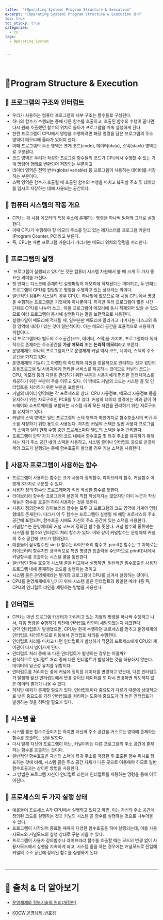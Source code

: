```yaml
---
title:  "[Operating System] Program Structure & Execution"
excerpt: "[Operating System] Program Structure & Execution 정리"
toc: true
toc_sticky: true
categories:
  - cs
tags:
  - Operating System


---
```


<br>

# 📝Program Structure & Execution

## 📌 프로그램의 구조와 인터럽트 

- 우리가 사용하는 컴퓨터 프로그램의 내부 구조는 함수들로 구성된다.
- 하나의 함수가 수행되는 중에 다른 함수를 호출하고, 호출된 함수의 수행이 끝나면 다시 원래 호출했던 함수의 위치로 돌아가 프로그램을 계속 실행하게 된다. 
- 한편 프로그램이 CPU에서 명령을 수행하려면 해당 명령을 담은 프로그램의 주소 영역이 메모리에 올라가 있어야 한다.
- 이때 프로그램의 주소 영역은 크게 코드(code), 데이터(data), 스택(stack) 영역으로 구분된다.
- 코드 영역은 우리가 작성한 프로그램 함수들의 코드가 CPU에서 수행할 수 있는 기계 명령어 형태로 변환되어 저장되는 부분이고
- 데이터 영역은 전역 변수(global variable) 등 프로그램이 사용하는 데이터를 저장하는 부분이다.
- 스택 영역은 함수가 호출될 때 호출된 함수의 수행을 마치고 복귀할 주소 및 데이터를 임시로 저장하는 데에 사용되는 공간이다. 

## 📌 컴퓨터 시스템의 작동 개요

- CPU는 매 시점 메모리의 특정 주소에 존재하는 명령을 하나씩 읽어와 그대로 실행한다.
- 이때 CPU가 수행해야 할 메모리 주소를 담고 있는 레지스터를 프로그램 카운터(Program Counter, PC)라고 부른다. 
- 즉, CPU는 매번 프로그램 카운터가 가리키는 메모리 위치의 명령을 처리한다.

##  📌 프로그램의 실행

- '프로그램이 실행되고 있다'는 것은 컴퓨터 시스템 차원에서 볼 때 크게 두 가지 중요한 의미를 가진다.
- 첫 번째는 디스크에 존재하던 실행파일이 메모리에 적재된다는 의미히고, 두 번째는 프로그램이 CPU를 할당받고 명령을 수행하고 있는 상태라는 의미다.
- 일반적인 컴퓨터 시스템의 경우 CPU는 하나밖에 없으므로 매 시점 CPU에서 명령을 수행하는 프로그램은 기껏해야 하나뿐이다. 하지만 여러 프로그램이 짧은 시간 단위로 CPU를 나누어 쓰고 , 이들 프로그램이 메모리에 동시 적재되어 있을 수 있으므로 여러 프로그램이 동시에 실행된다는 말을 보편적으로 사용한다.
- 실행파일이 메모리에 적재될 때, 일부분만 메모리에 올라가고 나머지는 디스크의 특정 영역에 내려가 있는 것이 일반적이다. 이는 메모리 공간을 효율적으로 사용하기 위함이다.
- 각 프로그램마다 별도의 주소공간(코드, 데이터, 스택)을 가지며, 프로그램마다 독자적으로 존재하는 주소공간을 **가상 메모리** 또는 **논리적 메모리**라고 부른다.
- 운영체제도 하나의 프로그램이므로 운영체제 커널 역시 코드, 데이터, 스택의 주소 공간을 가지고 있다. 
- 운영체제의 기능이 그 아랫단의 하드웨어 자원을 효율적으로 관리하는 것과 윗단의 응용프로그램 및 사용자에게 편리한 서비스를 제공하는 것이므로 커널의 코드는 CPU, 메모리 등의 자원을 관리하기 위한 부분과 사용자에게 편리한 인터페이스를 제공하기 위한 부분이 주를 이루고 있다. 이 밖에도 커널의 코드는 시스템 콜 및 인터럽트를 처리하기 위한 부분을 포함한다.
- 커널의 데이터 영역에는 각 프로세스의 상태, CPU 사용정보, 메모리 사용정보 등을 유지하기 위한 자료구조인 PCB를 두고 있다. 커널의 데이터 영역에는 이와 같이 하드웨어와 소프트웨어를 포함하는 시스템 내의 모든 자원을 관리하기 위한 자료구조를 유지하고 있다.
- 커널의 스택 영역은 일반 프로그램의 스택 영역과 마찬가지로 함수호출시의 복귀 주소를 저장하기 위한 용도로 사용된다. 하지만 커널의 스택은 일반 사용자 프로그램의 스택과 달리 현재 수행 중인 프로세스마다 별도의 스택을 두어 관리한다. 
- 프로그램이 만약 자기 자신의 코드 내에서 함수호출 및 복귀 주소를 유지하기 위해서는 자기 주소 공간 내의 스택을 사용하고, 시스템 콜이나 인터럽트 등으로 운영체제의 코드가 실행되는 중에 함수호출이 발생할 경우 커널 스택을 사용한다.

## 📌 사용자 프로그램이 사용하는 함수

- 프로그램이 사용하는 함수는 크게 사용자 정의함수, 라이브러리 함수, 커널함수 이렇게 3가지로 구분할 수 있다.
- 사용자 정의 함수란 프로그래머가 직접 작성한 함수를 뜻한다.
- 라이브러리 함수란 프로그래머 본인이 직접 작성하지는 않았지만 이미 누군가 작성해놓은 함수를 호출만 하여 사용하는 것을 뜻한다.
- 사용자 정의함수와 라이브러리 함수는 모두 그 프로그램의 코드 영역에 기계어 명령 형태로 존재한다. 따라서 이 두 함수는 프로그램이 실행될 때 해당 프로세스의 주소 공간에 포함되며, 함수호출 시에도 자신의 주소 공간에 있는 스택을 사용한다.
- 커널함수는 운영체제의 커널 코드에 정의된 함수를 뜻한다. 커널 함수의 종류에는 시스템 콜 함수와 인터럽트 처리 함수가 있다. 이와 같이 커널함수는 운영체제 커널의 주소 공간에 코드가 정의된다.
- 예를들어 삼각함수인 sin () 함수는 라이브러리 함수고, printf() 함수는 그 자체로는 라이브러리 함수지만 궁극적으로 특권 명령인 입출력을 수반하므로 printf()내에서 커널함수를 호출하는 시스템 콜을 동반한다. 
- 일반적인 함수 호출과 시스템 콜을 비교해서 설명하면, 일반적인 함수호출은 사용자 프로그램 내에 존재하는 코드를 실행하는 것이고 
- 시스템 콜은 운영체제라는 별개의 프로그램에  CPU를 넘겨서 실행하는 것이다. 
- CPU를 운영체제에게 넘기기 위해 시스템 콜은 인터럽트와 동일한 메커니즘 즉, CPU의 인터럽트 라인을 세팅하는 방법을 사용한다.

## 📌 인터럽트

- CPU는 매번 프로그램 카운터가 가리키고 있는 지점의 명령을 하나씩 수행하고 나서, 다음 명령을 수행하기 직전에 인터럽트 라인이 세팅되었는지 체크한다. 
- 만약 인터럽트가 발생했으면, CPU는 현재 수행하던 프로세스를 멈추고 운영체제의 인터럽트 처리루틴으로 이동해서 인터럽트 처리를 수행한다. 
- 인터럽트 처리를 마치고 나면 인터럽트가 발생하기 직전의 프로세스에게 CPU의 제어권이 다시 넘어가게 된다. 
- 인터럽트 처리 중에 또 다른 인터럽트가 발생하는 경우는 어떨까?
- 원칙적으로 인터럽트 처리 중에 다른 인터럽트가 발생하는 것을 허용하지 않는다. 데이터의 일관성 유지를 위함이다.
- 인터럽트를 처리하는 중에 커널에 정의된 데이터를 변경하고 있는데, 다른 인터럽트가 발생해 앞선 인터럽트에서 변경 중이던 데이터를 또 다시 변경하면 의도하지 않은 데이터 결과가 나올 수 있다.
- 하지만 예외가 존재할 필요가 있다. 인터럽트마다 중요도가 다르기 때문에 상대적으로 낮은 중요도를 가진 인터럽트를 처리하는 도중에 중요도가 더 높은 인터럽트가 발생하는 것을 허락할 필요가 있다. 

## 📌 시스템 콜

- 시스템 콜은 함수호출이기는 하지만 자신의 주소 공간을 거스르는 영역에 존재하는 함수를 호출하는 것을 말한다. 
- 다시 말해 자신의 프로그램이 아닌, 커널이라는 다른 프로그램의 주소 공간에 존재하는 함수를 호출하는 것이다.
- 일반적인 함수호출은 자신의 스택에 복귀 주소를 저장한 후 호출된 함수 위치로 점프하는 것에 비해, 시스템 콜은 주소 공간 자체가 다른 곳으로 이동해야 하므로 일반 함수호출과는 상이한 방법을 사용한다.
- 그 방법은 프로그램 자신이 인터럽트 라인에 인터럽트를 세팅하는 명령을 통해 이루어진다.

## 📌 프로세스의 두 가지 실행 상태

- 예를들어 프로세스 A가 CPU에서 실행되고 있다고 하면, 이는 자신의 주소 공간에 정의된 코드를 실행하는 것과 커널의 시스템 콜 함수를 실행하는 것으로 나누어볼 수 있다.
- 프로그램이 시작되어 종료될 때까지 다양한 함수호출을 하며 실행되는데, 이를 사용자모드와 커널모드의 실행 상태로 구분 지을 수 있다. 
- 프로그램이 사용자 정의함수나 라이브러리 함수를 호출할 때는 모드의 변경 없이 사용자모드에서 실행을 지속하게 되고, 시스템 콜을 하는 경우에는 커널모드로 진입해 커널의 주소 공간에 정의된 함수를 실행하게 된다. 

<br>

------



# 🔎 출처 & 더 알아보기 

  * [운영체제와 정보기술의 원리(개정판)](https://book.naver.com/bookdb/book_detail.nhn?bid=16345019)

  * [KOCW 운영체제-반효경](http://www.kocw.net/home/search/kemView.do?kemId=1046323)

    


